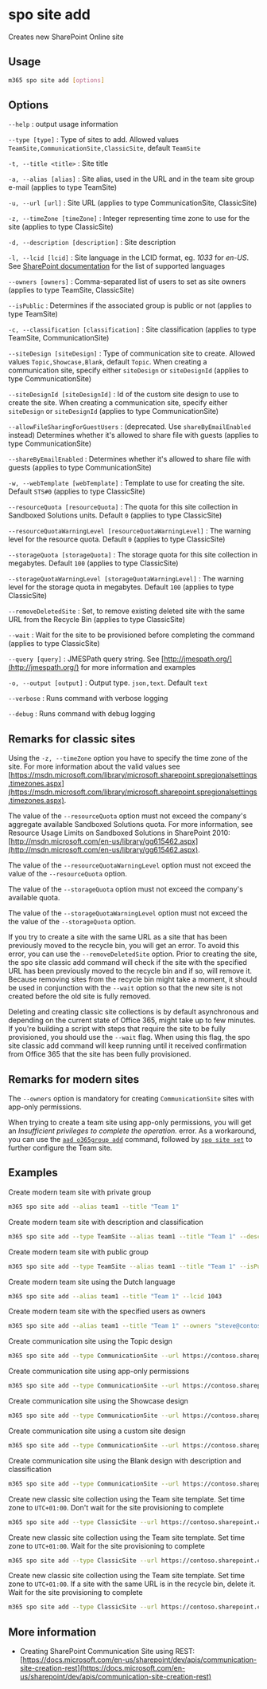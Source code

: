 # spo site add

Creates new SharePoint Online site

## Usage

```sh
m365 spo site add [options]
```

## Options

`--help`
: output usage information

`--type [type]`
: Type of sites to add. Allowed values `TeamSite,CommunicationSite,ClassicSite`, default `TeamSite`

`-t, --title <title>`
: Site title

`-a, --alias [alias]`
: Site alias, used in the URL and in the team site group e-mail (applies to type TeamSite)

`-u, --url [url]`
: Site URL  (applies to type CommunicationSite, ClassicSite)

`-z, --timeZone [timeZone]`
: Integer representing time zone to use for the site (applies to type ClassicSite)

`-d, --description [description]`
: Site description

`-l, --lcid [lcid]`
: Site language in the LCID format, eg. _1033_ for _en-US_. See [SharePoint documentation](https://support.microsoft.com/en-us/office/languages-supported-by-sharepoint-dfbf3652-2902-4809-be21-9080b6512fff) for the list of supported languages

`--owners [owners]`
: Comma-separated list of users to set as site owners (applies to type TeamSite, ClassicSite)

`--isPublic`
: Determines if the associated group is public or not (applies to type TeamSite)

`-c, --classification [classification]`
: Site classification (applies to type TeamSite, CommunicationSite)

`--siteDesign [siteDesign]`
: Type of communication site to create. Allowed values `Topic,Showcase,Blank`, default `Topic`. When creating a communication site, specify either `siteDesign` or `siteDesignId` (applies to type CommunicationSite)

`--siteDesignId [siteDesignId]`
: Id of the custom site design to use to create the site. When creating a communication site, specify either `siteDesign` or `siteDesignId` (applies to type CommunicationSite)

`--allowFileSharingForGuestUsers`
: (deprecated. Use `shareByEmailEnabled` instead) Determines whether it's allowed to share file with guests (applies to type CommunicationSite)

`--shareByEmailEnabled`
: Determines whether it's allowed to share file with guests (applies to type CommunicationSite)

`-w, --webTemplate [webTemplate]`
: Template to use for creating the site. Default `STS#0`  (applies to type ClassicSite)

`--resourceQuota [resourceQuota]`
: The quota for this site collection in Sandboxed Solutions units. Default `0`  (applies to type ClassicSite)

`--resourceQuotaWarningLevel [resourceQuotaWarningLevel]`
: The warning level for the resource quota. Default `0`  (applies to type ClassicSite)

`--storageQuota [storageQuota]`
: The storage quota for this site collection in megabytes. Default `100`  (applies to type ClassicSite)

`--storageQuotaWarningLevel [storageQuotaWarningLevel]`
: The warning level for the storage quota in megabytes. Default `100`  (applies to type ClassicSite)

`--removeDeletedSite`
: Set, to remove existing deleted site with the same URL from the Recycle Bin  (applies to type ClassicSite)

`--wait`
: Wait for the site to be provisioned before completing the command  (applies to type ClassicSite)

`--query [query]`
: JMESPath query string. See [http://jmespath.org/](http://jmespath.org/) for more information and examples

`-o, --output [output]`
: Output type. `json,text`. Default `text`

`--verbose`
: Runs command with verbose logging

`--debug`
: Runs command with debug logging

## Remarks for classic sites

Using the `-z, --timeZone` option you have to specify the time zone of the site. For more information about the valid values see [https://msdn.microsoft.com/library/microsoft.sharepoint.spregionalsettings.timezones.aspx](https://msdn.microsoft.com/library/microsoft.sharepoint.spregionalsettings.timezones.aspx).

The value of the `--resourceQuota` option must not exceed the company's aggregate available Sandboxed Solutions quota. For more information, see Resource Usage Limits on Sandboxed Solutions in SharePoint 2010: [http://msdn.microsoft.com/en-us/library/gg615462.aspx](http://msdn.microsoft.com/en-us/library/gg615462.aspx).

The value of the `--resourceQuotaWarningLevel` option must not exceed the value of the `--resourceQuota` option.

The value of the `--storageQuota` option must not exceed the company's available quota.

The value of the `--storageQuotaWarningLevel` option must not exceed the the value of the `--storageQuota` option.

If you try to create a site with the same URL as a site that has been previously moved to the recycle bin, you will get an error. To avoid this error, you can use the `--removeDeletedSite` option. Prior to creating the site, the spo site classic add command will check if the site with the specified URL has been previously moved to the recycle bin and if so, will remove it. Because removing sites from the recycle bin might take a moment, it should be used in conjunction with the `--wait` option so that the new site is not created before the old site is fully removed.

Deleting and creating classic site collections is by default asynchronous and depending on the current state of Office 365, might take up to few minutes. If you're building a script with steps that require the site to be fully provisioned, you should use the `--wait` flag. When using this flag, the spo site classic add command will keep running until it received confirmation from Office 365 that the site has been fully provisioned.

## Remarks for modern sites

The `--owners` option is mandatory for creating `CommunicationSite` sites with app-only permissions.

When trying to create a team site using app-only permissions, you will get an _Insufficient privileges to complete the operation._ error. As a workaround, you can use the [`aad o365group add`](../../aad/o365group/o365group-add.md) command, followed by [`spo site set`](./site-set.md) to further configure the Team site.

## Examples

Create modern team site with private group

```sh
m365 spo site add --alias team1 --title "Team 1"
```

Create modern team site with description and classification

```sh
m365 spo site add --type TeamSite --alias team1 --title "Team 1" --description "Site of team 1" --classification LBI
```

Create modern team site with public group

```sh
m365 spo site add --type TeamSite --alias team1 --title "Team 1" --isPublic
```

Create modern team site using the Dutch language

```sh
m365 spo site add --alias team1 --title "Team 1" --lcid 1043
```

Create modern team site with the specified users as owners

```sh
m365 spo site add --alias team1 --title "Team 1" --owners "steve@contoso.com, bob@contoso.com"
```

Create communication site using the Topic design

```sh
m365 spo site add --type CommunicationSite --url https://contoso.sharepoint.com/sites/marketing --title Marketing
```

Create communication site using app-only permissions

```sh
m365 spo site add --type CommunicationSite --url https://contoso.sharepoint.com/sites/marketing --title Marketing --owners "john.smith@contoso.com"
```

Create communication site using the Showcase design

```sh
m365 spo site add --type CommunicationSite --url https://contoso.sharepoint.com/sites/marketing --title Marketing --siteDesign Showcase
```

Create communication site using a custom site design

```sh
m365 spo site add --type CommunicationSite --url https://contoso.sharepoint.com/sites/marketing --title Marketing --siteDesignId 99f410fe-dd79-4b9d-8531-f2270c9c621c
```

Create communication site using the Blank design with description and classification

```sh
m365 spo site add --type CommunicationSite --url https://contoso.sharepoint.com/sites/marketing --title Marketing --description Site of the marketing department --classification MBI --siteDesign Blank
```

Create new classic site collection using the Team site template. Set time zone to `UTC+01:00`. Don't wait for the site provisioning to complete

```sh
m365 spo site add --type ClassicSite --url https://contoso.sharepoint.com/sites/team --title Team --owners admin@contoso.onmicrosoft.com --timeZone 4
```

Create new classic site collection using the Team site template. Set time zone to `UTC+01:00`. Wait for the site provisioning to complete

```sh
m365 spo site add --type ClassicSite --url https://contoso.sharepoint.com/sites/team --title Team --owners admin@contoso.onmicrosoft.com --timeZone 4 --webTemplate STS#0 --wait
```

Create new classic site collection using the Team site template. Set time zone to `UTC+01:00`. If a site with the same URL is in the recycle bin, delete it. Wait for the site provisioning to complete

```sh
m365 spo site add --type ClassicSite --url https://contoso.sharepoint.com/sites/team --title Team --owners admin@contoso.onmicrosoft.com --timeZone 4 --webTemplate STS#0 --removeDeletedSite --wait
```

## More information

- Creating SharePoint Communication Site using REST: [https://docs.microsoft.com/en-us/sharepoint/dev/apis/communication-site-creation-rest](https://docs.microsoft.com/en-us/sharepoint/dev/apis/communication-site-creation-rest)